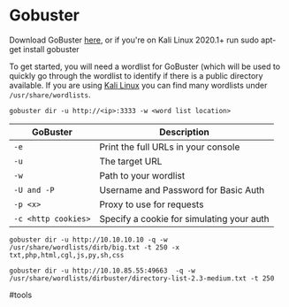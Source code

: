 # Gobuster

Download GoBuster [here](https://github.com/OJ/gobuster), or if you're on Kali Linux 2020.1+ run sudo apt-get install gobuster

To get started, you will need a wordlist for GoBuster (which will be used to quickly go through the wordlist to identify if there is a public directory available. If you are using [Kali Linux](https://tryhackme.com/room/kali) you can find many wordlists under `/usr/share/wordlists`.

```shell
gobuster dir -u http://<ip>:3333 -w <word list location>
```

| GoBuster            | Description                               |
| ------------------- | ----------------------------------------- |
| `-e`                | Print the full URLs in your console       |
| `-u`                | The target URL                            |
| `-w`                | Path to your wordlist                     |
| `-U and -P`         | Username and Password for Basic Auth      |
| `-p <x>`            | Proxy to use for requests                 |
| `-c <http cookies>` | Specify a cookie for simulating your auth |

```shell
gobuster dir -u http://10.10.10.10 -q -w /usr/share/wordlists/dirb/big.txt -t 250 -x txt,php,html,cgl,js,py,sh,css

```

```shell
gobuster dir -u http://10.10.85.55:49663  -q -w /usr/share/wordlists/dirbuster/directory-list-2.3-medium.txt -t 250 
```








#tools